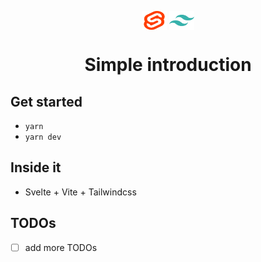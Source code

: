 <p align="center">
<img align="center" alt="Svelte" height="30" width="40" src="https://github.com/devicons/devicon/raw/master/icons/svelte/svelte-original.svg">
  <img align="center" alt="Svelte" height="30" width="40" src="https://github.com/devicons/devicon/raw/master/icons/tailwindcss/tailwindcss-plain.svg">
</p>

# <p align="center">Simple introduction</p>

## Get started 
- `yarn`
- `yarn dev`

## Inside it

- Svelte + Vite + Tailwindcss

## TODOs

- [ ] add more TODOs